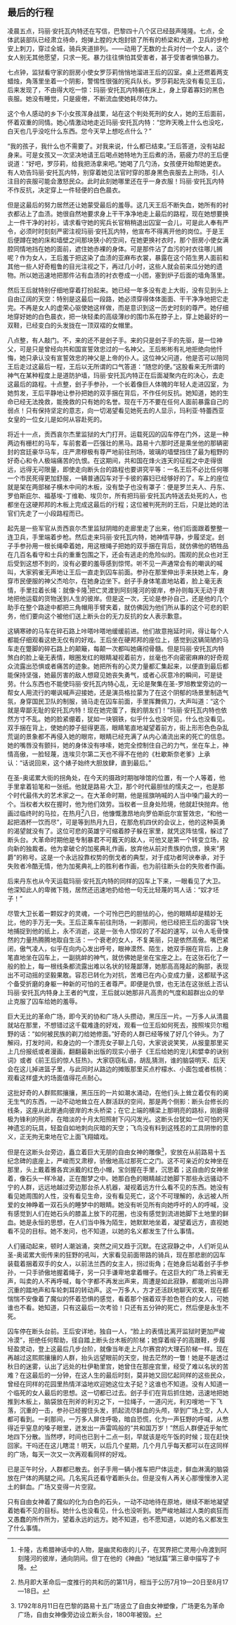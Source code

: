 ## 最后的行程

凌晨五点，玛丽·安托瓦内特还在写信，巴黎四十八个区已经鼓声隆隆。七点，全体武装部队已经肃立待命，炮弹上膛的大炮封锁了所有的桥梁和大道，卫兵的步枪安上刺刀，穿过全城，骑兵夹道排列。——动用了无数的士兵对付一个女人，这个女人别无其他愿望，只求一死。暴力往往惧怕其受害者，甚于受害者惧怕暴力。

七点钟，监狱看守家的厨房小使女罗莎莉悄悄地溜进王后的囚室。桌上还燃着两支蜡烛，角落里坐着一个阴影，警惕性很强的宪兵队长。罗莎莉起先没有看见王后，后来发现了，不由得大吃一惊：玛丽·安托瓦内特躺在床上，身上穿着寡妇的黑色丧服。她没有睡觉，只是疲倦，不断流血使她耗尽体力。

这个令人感动的乡下小女孩浑身战栗，站在这个判处死刑的女人，她的王后面前，怀着双重的同情。她心情激动地走近玛丽·安托瓦内特：“您昨天晚上什么也没吃，白天也几乎没吃什么东西。您今天早上想吃点什么？”

“我的孩子，我什么也不需要了。对我来说，什么都已结束。”王后答道，没有站起身来。可是女孩又一次坚决地请王后喝点她特地为王后煮的汤，筋疲力尽的王后便说道：“好吧，罗莎莉，给我把汤拿来吧。”她喝了几勺汤，女孩便开始帮她更衣。有人劝告玛丽·安托瓦内特，别穿着她见法官时穿的那身黑色丧服去上刑场，引人注目的丧服可能会激怒民众。此时此刻她哪里还在乎一身衣服！玛丽·安托瓦内特不作反抗，决定穿上一件轻便的白色晨衣。

但是这最后的努力居然还让她蒙受最后的羞辱。这几天王后不断失血，她所有的衬衣都沾上了血渍。她很自然地要求身上干干净净地走上最后的路程，现在她想要换上一件干净的衬衫，请求看守她的宪兵长官稍稍退出囚室一会儿，可是此人奉有严令，必须时时刻刻严密注视玛丽·安托瓦内特，他宣布不得离开他的岗位。于是王后便蹲在她的床和墙壁之间那块狭小的空间，在她更换衬衣时，那个厨房小使女满腔同情地挡在她的面前，遮住她赤裸的身体。可是那件沾了血污的衬衣往哪儿搁呢？作为女人，王后羞于把这染了血渍的亚麻布衣裳，暴露在这个陌生男人面前和其他一些人好奇粗鲁的目光注视之下，再过几小时，这些人就会前来瓜分她的遗物。所以她迅速地把那件沾有血渍的衬衣卷成一小团，塞到炉子后面的墙角落里。

然后王后就特别仔细地穿着打扮起来。她已经一年多没有走上大街，没有见到头上自由辽阔的天空：特别是这最后一段路，她必须穿得体体面面、干干净净地把它走完。不再是女人的虚荣心驱使她这样做，而是意识到这一历史时刻的尊严。她仔细地穿好她的白色晨衣，把一块轻柔的高级薄纱的围巾系在脖子上，穿上她最好的一双鞋，已经变白的头发拢在一顶双褶的女帽里。

八点整，有人敲门。不，来的还不是刽子手。来的只是刽子手的先驱，是一位神父，可是只是曾经向共和国宣誓效忠过的一名神父。王后彬彬有礼地拒绝向他忏悔，她只承认没有宣誓效忠的神父是上帝的仆人。这位神父问道，他是否可以陪同王后走过这最后一程，王后以无所谓的口气答道：“随您的便。”这股看来无所谓的神气在某种程度上是道防护墙，玛丽·安托瓦内特正在后面凝聚内在的决心，去走这最后的路程。十点整，刽子手参孙，一个长着像巨人体魄的年轻人走进囚室，为她剪发，王后平静地让参孙把她的双手捆在背后，不作任何反抗。她知道，她的生命已经无法挽救，能挽救的只有她的名誉。现在千万不要在任何人面前暴露自己的弱点！只有保持坚定的意志，向一切渴望看见她死去的人显示，玛利亚·特蕾西亚女皇的一位女儿是如何从容赴死的。

将近十一点，贡西哀尔杰里监狱的大门打开。运载死囚的囚车停在门外，这是一种两边有栅栏的马车，车前套着一匹强壮的黑马。路易十六那时还是乘坐他的那辆密封的宫廷豪华马车，庄严肃穆极有尊严地前往刑场，玻璃的墙壁挡住了最为粗野的好奇心和令人极端痛苦的仇恨。在这期间，共和国在烽火连天的征程之中走得很远，远得无可限量，即使走向断头台的路程也要讲究平等：一名王后不必比任何哪一个市民死得更加舒服，一辆普通囚车对于卡彼的寡妇已经够好的了。车上的座位就是架在两部梯子横木中间的木板，没有垫子也没有罩子：便是罗兰夫人、丹东、罗伯斯庇尔、福基埃-丁维勒、埃贝尔，所有把玛丽·安托瓦内特送去处死的人，也都坐在这硬邦邦的木板上完成这最后的行程；这位被判死刑的王后，只是比她的法官们先走了一小段路程而已。

起先是一些军官从贡西哀尔杰里监狱阴暗的走廊里走了出来，他们后面跟着整整一连卫兵，手里端着步枪。然后走来玛丽·安托瓦内特，她神情平静，步履坚定。刽子手参孙用一根长绳牵着她，用这根绳子把她的双手捆在背后，就仿佛他的牺牲品在几百名看守和士兵的重重包围之下，还会有逃走的危险似的。围观的民众也对王后受到这想不到的，没有必要的羞辱感到惊愕。听不见一声通常会有的嘲讽的喊叫，大家鸦雀无声地让王后一直走到囚车前面。参孙在那里伸出手来扶她上车，身穿市民便服的神父杰哈尔，在她身边坐下。刽子手身体笔直地站着，脸上毫无表情，手里拉着长绳：就像卡隆[^1]把亡灵渡到阿刻隆河的彼岸，参孙则每天无动于衷地把他运载的货物送到人生的彼岸。但是这一次，无论是参孙自己，还是他的几个助手在整个路途中都把三角帽用手臂夹着，就仿佛因为他们所从事的这个可悲的职务，他们要向这个被他们送上断头台的无力反抗的女人表示歉意。

这辆寒碜的马车在碎石路上咔嗒咔嗒地缓缓前进。他们故意拖延时间，得让每个人都能仔细观看这绝无仅有的好戏。王后坐在硬邦邦的座位上，感觉到这辆简陋的马车走在蹩脚的碎石路上的颠簸，每颠一次都叫她痛彻骨髓。但是玛丽·安托瓦内特煞白的脸上毫无表情，眼圈发红的眼睛凝视着前方，丝毫也不向密密麻麻的好奇观众流露出恐惧或者痛苦的迹象。她把所有的心灵力量都汇集起来，以便直到最后都能保持坚强，她最厉害的敌人想窥见她丧失勇气，或者心灰意冷的瞬间，可是徒劳。什么东西也不能使玛丽·安托瓦内特心乱，无论是聚集在圣-罗旭教堂旁边的一帮女人用流行的嘲讽喊声迎接她，还是演员格拉蒙为了在这个阴郁的场景里制造气氛，身穿国民卫队的制服，骑马走在囚车前面，手里挥舞佩刀，大声叫道：“这个就是卑鄙无耻的安托瓦内特！现在她完蛋了，我的朋友们！”玛丽·安托瓦内特也依然方寸不乱。她的脸紧绷着，犹如一块钢铁，似乎什么也没听见，什么也没看见。双手捆在背上，使她的脖子挺得更高，眼睛笔直地凝望着前方，街上形形色色杂乱荒诞的景象都不再侵入她的眼帘，眼睛已经充满了从内心涌流出来的死亡的信息。她的嘴唇没有颤抖，她的身体没有哆嗦，她完全控制住自己的力气，坐在车上，神情高傲，一脸轻蔑，连埃贝尔第二天也不得不在他的《杜歇斯奈老爹》上承认：“话说回来，这个婊子始终大胆放肆，直到最后。”

在圣-奥诺累大街的拐角处，在今天的摄政时期咖啡馆的位置，有一个人等着，他手里拿着铅笔和一张纸。他就是路易·大卫，那个时代最胆怯的懦夫之一，也是那个时代最伟大的艺术家之一。在大革命时期，他是摇旗呐喊的人当中嗓门最大的一个。当权者大权在握时，他为他们效劳。当权者一旦身处险境，他就赶快抛弃。他画过临终时的马拉，在热月[^2]八日，他慷慨激昂地向罗伯斯庇尔宣誓效忠，“和他一起把酒杯一饮而尽”，可是等到热月九日，在那危机四伏的会议上，他的这种英勇的渴望就没有了。这位可悲的英雄宁可缩着脖子躲在家里，就凭这阵怯懦，躲过了断头台。大革命时期他是专制暴君不可戴天的敌人，可他又是第一个转变立场，投向新的独裁者。他为拿破仑的加冕典礼作画，放弃他从前对贵族的仇恨，换来“男爵”的称号。这是一个永远投靠权势的倒戈者的典型，对于成功者阿谀奉承，对于失败者冷酷无情，他为加冕典礼上的胜利者作画，也为前往断头台的失败者作画。

后来丹东也从今天运载玛丽·安托瓦内特的同样的囚车上下来，一眼看见了大卫。他深知此人的卑微下贱，居然还迅速地扔给他一句无比轻蔑的骂人话：“奴才坯子！”

尽管大卫长着一颗奴才的灵魂，一个可怜巴巴的胆怯的心，他的眼睛却是精妙无比，他的手万无一失。王后正乘车前往刑场，一刹那间，他已经把王后的面容飞快地捕捉到他的纸上，永不消逝，这是一张令人惊叹的了不起的速写，以令人毛骨悚然的力量热腾腾地取自生活：一个衰老的女人，不复美丽，只是依然高傲。嘴巴紧闭，傲气凌人，似乎在向内心发出呼号，眼神漠然、陌生，她双手捆在背后，上身笔直地坐在囚车上，一副挑衅的神气，就仿佛她是坐在宝座之上。在这张石化了一般的脸上，每一根线条都流露出难以名状的轻蔑鄙薄，她那高高隆起的胸部，表现出不可动摇的坚毅果敢。容忍已转化为对抗，苦难已在内心变成力量，这都赋予这个备受折磨的身躯一种新的可怕的王者尊严。即便是仇恨，也无法在这张纸上否认玛丽·安托瓦内特身上王者的气度，王后就以她那非凡高贵的气度和超群出众的举止克服了囚车给她的羞辱。

巨大无比的革命广场，即今天的协和广场人头攒动，黑压压一片。一万多人从清晨就站在那里，不想错过这千载难逢的好戏，观看一位王后如何死去，按照埃贝尔粗野的话：“如何被民族的剃刀给她修面。”好奇的人群已经等候了好几个钟头。为了解闷，打发时间，和身边的一个漂亮女子聊上几句，大家说说笑笑，从报童那里买上几份报纸或者漫画，翻翻最新出版的现实小册子《王后给她的宠儿和嬖幸的诀别词》或者《前王后的惊人狂热》。大家窃窃私语，胡乱猜测，谁的脑袋明天、后天会在这儿掉进篮子里，与此同时从路边的摊贩那里买点柠檬水、小面包或者核桃：观看这样盛大的场面值得花点耐心。

这批好奇的人群熙熙攘攘，黑压压的一片如潮水涌动，在他们头上耸立着仅有的阒无生气的东西，一动不动地耸立在人群活跃的空间，那是两个侧影：断头台修长的线条，这座从此岸通向彼岸的木头桥梁；在它上端的横梁上那明亮的路标，刚磨得极为锋利的刑斧，在暗淡的十月太阳照射下闪闪发光。这断头台犹如一位可怕的天神遗忘的玩具，轻盈自如地刺向灰暗的天空；飞鸟没有料到这残忍的工具阴惨的意义，正无拘无束地在它上面飞翔嬉戏。

但是在这断头台旁边，矗立着巨大无朋的自由女神的雕像[^3]，安放在从前路易十五纪念碑的底座上，严峻而又肃穆，骄傲地高过那死亡之门。这不可亲近的女神坐在那里，头上戴着雅各宾派戴的红色小帽，宝剑握在手里，沉思着；这自由的女神坐着，像石头一样冷凝，正在酣梦之中。她那白色的眼睛越过她脚下那些永远骚动不宁的人群，远远地越过旁边那台杀人机器，凝视着远方什么看不见的东西。她没有看见她周围的人性，没有看见生命，没有看见死亡，这个不可理解的，永远被人所爱的女神睁着一双石头的睡梦中的眼睛。她没有听见所有向她呼吁的人的呼喊，没有感觉到人们在她石头的膝盖上放下的花圈，也没有感觉到流进她脚下土地里的鲜血。她是永恒的思想，在人们当中殊为陌生，她默默地坐着，凝望着远方，直视她看不见的目标。她不发问，也不知道，以她的名义都发生了什么事情。

人们骚动起来，顿时人潮汹涌，突然之间又趋于沉默。在这寂静之中，人们听见从圣-奥诺累大街传来的狂野的吼叫，大家看见前面带路的骑兵，现在那悲剧的囚车装载着捆着双手的女人，以前法兰西的女主人，拐过街角；在她身后站着刽子手参孙，一只手骄傲地握着绳子，另一只手谦卑地拿着帽子。在这巨大的广场上鸦雀无声，叫卖的人不再呼喊，每个字都不再发出声来，周遭是如此寂静，都能听出马蹄沉重的踏地声和车轮刺耳的转动声。这一万多人，方才还活跃地聊天欢笑，现在都惴惴不安像着了魔似的怀着恐惧的感觉，看着那个捆着双手脸色苍白的女人，可她谁也不看。她知道，只有这最后一次考验！只还有五分钟的死亡，然后便是永生不死。

囚车停在断头台前。王后安详地，独自一人，“脸上的表情比离开监狱时更加严峻冷漠”，拒绝任何帮助，径自踏上断头台木板的阶梯；她穿着缎子的高跟鞋，步履轻盈灵动，登上这最后几步台阶，就像当年走上凡尔赛宫的大理石阶梯一样。现在再越过这熙熙攘攘的人群，抬头远望眼前的天空，抛去茫然的一瞥！她是不是透过秋日的迷雾，认出了远处的杜伊勒里宫，她曾住在那座宫里，经受了难以名状的苦难？在这最后的一分钟，在这人生的最后时刻，莫非她又回忆起同样的这些民众，曾经在同样的花园里热情洋溢地欢迎她这位太子妃？这谁也不知道。没有人知道一个临死的女人最后的思想。这一切都已过去。刽子手们在背后抓住她，迅速地把她推到木板上，脑袋放在刑斧的利刃之下，一拉绳子，一道闪光，利刃嗖地一下飞落，沉重的一击，参孙已经握住头发，抓起流尽鲜血的头颅，举到广场上空，人人都可看到。一刹那间，一万多人屏住呼吸，暗自恐慌，化为一声狂野的呼喊，从憋得近乎窒息的嗓子眼里，迸发出一声雷鸣般的“共和国万岁！”然后人群便近乎匆忙地四下分散。当然啰，时间也已到十二点一刻，早就该是吃午饭的时候；现在赶快回家。干吗还在这儿瞎混！明天，以后几个星期，几个月几乎每天都可以在这同样的广场，每天一次又一次再观看同样的好戏。

已是正午时分，人群都已散去。刽子手用一辆小推车把尸体运走，鲜血淋漓的脑袋放在尸体的两腿之间。几名宪兵还看守着断头台。但是没有人再关心那慢慢渗入泥土的鲜血。广场又变得一片空寂。

只有自由女神着了魔似的化为白色的石头，一动不动地待在原地，继续不断地凝望着她看不见的目标。她什么也没看见，什么也没听到。她严峻地越过人类的疯狂而又愚蠢的所作所为，望着永远的远方。她不知道，也不愿知道，以她的名义都发生了什么事情。

[^1]: 卡隆，古希腊神话中的人物，是幽灵和夜的儿子，在冥界把亡灵用小舟渡到阿刻隆河的彼岸，通向阴间。但丁在他的《神曲》“地狱篇”第三章中描写了卡隆。
[^2]: 热月即大革命后一度推行的共和历的第11月，相当于公历7月19—20日至8月17—18日。
[^3]: 1792年8月11日在巴黎的路易十五广场竖立了自由女神塑像，广场更名为革命广场，自由女神像旁边设立断头台，1800年被毁。
